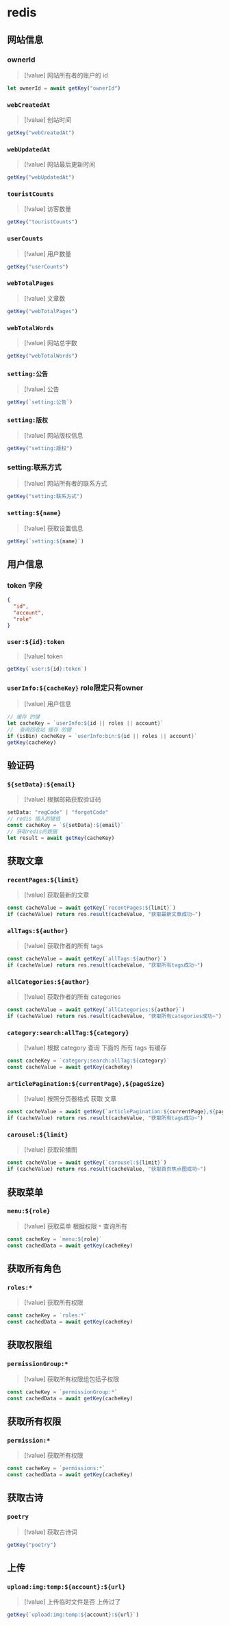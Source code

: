 # redis

## 网站信息

### ownerId

> [!value] 网站所有者的账户的 id

```js
let ownerId = await getKey("ownerId")
```

### `webCreatedAt`

> [!value] 创站时间

```js
getKey("webCreatedAt")
```

### `webUpdatedAt`

> [!value] 网站最后更新时间

```js
getKey("webUpdatedAt")
```

### `touristCounts`

> [!value] 访客数量

```js
getKey("touristCounts")
```

### `userCounts`

> [!value] 用户数量

```js
getKey("userCounts")
```

### `webTotalPages`

> [!value] 文章数

```js
getKey("webTotalPages")
```

### `webTotalWords`

> [!value] 网站总字数

```js
getKey("webTotalWords")
```

### `setting:公告`

> [!value] 公告

```js
getKey(`setting:公告`)
```

### `setting:版权`

> [!value] 网站版权信息

```js
getKey("setting:版权")
```

### setting:联系方式

> [!value] 网站所有者的联系方式

```js
getKey("setting:联系方式")
```

### `setting:${name}`

> [!value] 获取设置信息

```js
getKey(`setting:${name}`)
```

## 用户信息

### token 字段

```json
{
  "id",
  "account",
  "role"
}
```

### `user:${id}:token`

> [!value] token

```js
getKey(`user:${id}:token`)
```

### `userInfo:${cacheKey}`  role限定只有owner

> [!value] 用户信息

```js
// 缓存 的键
let cacheKey = `userInfo:${id || roles || account}`
//  查询回收站 缓存 的键
if (isBin) cacheKey = `userInfo:bin:${id || roles || account}`
getKey(cacheKey)
```

## 验证码

### `${setData}:${email}`

> [!value] 根据邮箱获取验证码

```js
setData: "regCode" | "forgetCode"
// redis 插入的键值
const cacheKey = `${setData}:${email}`
// 获取redis的数据
let result = await getKey(cacheKey)
```

## 获取文章

### `recentPages:${limit}`

> [!value] 获取最新的文章

```js
const cacheValue = await getKey(`recentPages:${limit}`)
if (cacheValue) return res.result(cacheValue, "获取最新文章成功~")
```

### `allTags:${author}`

> [!value] 获取作者的所有 tags

```js
const cacheValue = await getKey(`allTags:${author}`)
if (cacheValue) return res.result(cacheValue, "获取所有tags成功~")
```

### `allCategories:${author}`

> [!value] 获取作者的所有 categories

```js
const cacheValue = await getKey(`allCategories:${author}`)
if (cacheValue) return res.result(cacheValue, "获取所有categories成功~")
```

### `category:search:allTag:${category}`

> [!value] 根据 category 查询 下面的 所有 tags 有缓存

```js
const cacheKey = `category:search:allTag:${category}`
const cacheValue = await getKey(cacheKey)
```

### `articlePagination:${currentPage},${pageSize}`

> [!value] 按照分页器格式 获取 文章

```js
const cacheValue = await getKey(`articlePagination:${currentPage},${pageSize}`)
if (cacheValue) return res.result(cacheValue, "获取所有tags成功~")
```

### `carousel:${limit}`

> [!value] 获取轮播图

```js
const cacheValue = await getKey(`carousel:${limit}`)
if (cacheValue) return res.result(cacheValue, "获取首页焦点图成功~")
```

## 获取菜单

### `menu:${role}`

> [!value] 获取菜单 根据权限 `*` 查询所有

```js
const cacheKey = `menu:${role}`
const cachedData = await getKey(cacheKey)
```

## 获取所有角色

### `roles:*`

> [!value] 获取所有权限

```js
const cacheKey = `roles:*`
const cachedData = await getKey(cacheKey)
```

## 获取权限组

### `permissionGroup:*`

> [!value] 获取所有权限组包括子权限

```js
const cacheKey = `permissionGroup:*`
const cachedData = await getKey(cacheKey)
```

## 获取所有权限

### `permission:*`

> [!value] 获取所有权限

```js
const cacheKey = `permissions:*`
const cachedData = await getKey(cacheKey)
```

## 获取古诗

### `poetry`

> [!value] 获取古诗词

```js
getKey("poetry")
```

## 上传

### `upload:img:temp:${account}:${url}`

> [!value] 上传临时文件是否 上传过了

```js
getKey(`upload:img:temp:${account}:${url}`)
```
